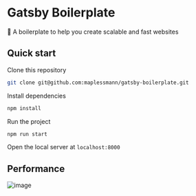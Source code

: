 # Gatsby Boilerplate

🚀 A boilerplate to help you create scalable and fast websites

## Quick start

Clone this repository

```bash
git clone git@github.com:maplessmann/gatsby-boilerplate.git
```

Install dependencies

```bash
npm install
```

Run the project

```bash
npm run start
```

Open the local server at `localhost:8000`

## Performance

![image](https://user-images.githubusercontent.com/12679778/100407814-32068a00-3048-11eb-84f0-bba270b343a0.png)
